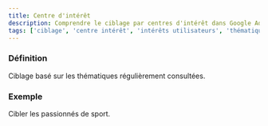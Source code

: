 ```yaml
---
title: Centre d'intérêt
description: Comprendre le ciblage par centres d'intérêt dans Google Ads
tags: ['ciblage', 'centre intérêt', 'intérêts utilisateurs', 'thématiques', 'affinités', 'ciblage comportemental', 'google ads']
---
```


### Définition
Ciblage basé sur les thématiques régulièrement consultées.

### Exemple
Cibler les passionnés de sport.